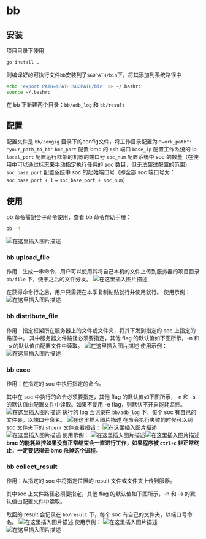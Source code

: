 # bb
## 安装
项目目录下使用
```sh
go install .
```
则编译好的可执行文件`bb`安装到了`$GOPATH/bin`下，将其添加到系统路径中
```sh
echo 'export PATH=$PATH:$GOPATH/bin' >> ~/.bashrc
source ~/.bashrc
```
在 bb 下新建两个目录：`bb/adb_log` 和 `bb/result`

## 配置
配置文件是 `bb/congig` 目录下的config文件，将工作目录配置为 `"work_path": "your_path_to_bb"`
`bmc_port` 配置 bmc 的 ssh 端口
`base_ip` 配置工作系统的 ip
`local_port` 配置运行框架的机器的端口号
`soc_num` 配置系统中 soc 的数量（在使用中可以通过标志来手动指定执行任务的 soc 数目，但无法超过配置的范围）
`soc_base_port` 配置系统中 soc 的起始端口号（即全部 soc 端口号为：`soc_base_port + 1` ~ `soc_base_port + soc_num`）

## 使用
bb 命令需配合子命令使用，查看 bb 命令帮助手册：
```sh
bb -h
```
![在这里插入图片描述](https://img-blog.csdnimg.cn/321b837cbb90469facadf3ae88b6793f.png?x-oss-process=image/watermark,type_d3F5LXplbmhlaQ,shadow_50,text_Q1NETiBA6LS06LS05paw56eR5aiY,size_20,color_FFFFFF,t_70,g_se,x_16)
### bb upload_file
作用：生成一串命令，用户可以使用其将自己本机的文件上传到服务器的项目目录 `bb/file` 下，便于之后的文件分发。
![在这里插入图片描述](https://img-blog.csdnimg.cn/b385354fc69b4629b9641103e99c9071.png?x-oss-process=image/watermark,type_d3F5LXplbmhlaQ,shadow_50,text_Q1NETiBA6LS06LS05paw56eR5aiY,size_20,color_FFFFFF,t_70,g_se,x_16)

在获得命令行之后，用户只需要在本季复制粘贴就行并使用就行。
使用示例：
![在这里插入图片描述](https://img-blog.csdnimg.cn/e9cfc531e5194f8b82bf5f4944560f7b.png)
### bb distribute_file
作用：指定框架所在服务器上的文件或文件夹，将其下发到指定的 soc 上指定的路径中。
其中服务器文件路径必须要指定，其他 flag 的默认值如下图所示，-n 和 -s 的默认值由配置文件中读取。
![在这里插入图片描述](https://img-blog.csdnimg.cn/4c7a30fc4d0f4f99b9c53f5d7db17831.png?x-oss-process=image/watermark,type_d3F5LXplbmhlaQ,shadow_50,text_Q1NETiBA6LS06LS05paw56eR5aiY,size_20,color_FFFFFF,t_70,g_se,x_16)
使用示例：
![在这里插入图片描述](https://img-blog.csdnimg.cn/f264aaf071284d07821f93467200d41f.png?x-oss-process=image/watermark,type_d3F5LXplbmhlaQ,shadow_50,text_Q1NETiBA6LS06LS05paw56eR5aiY,size_20,color_FFFFFF,t_70,g_se,x_16)
### bb exec
作用：在指定的 soc 中执行指定的命令。

其中在 soc 中执行的命令必须要指定，其他 flag 的默认值如下图所示，-n 和 -s 的默认值由配置文件中读取。如果不使用 -e flag，则默认不开启能耗监控。
![在这里插入图片描述](https://img-blog.csdnimg.cn/ee1bcee4359b48c29c909571cb5352fa.png?x-oss-process=image/watermark,type_d3F5LXplbmhlaQ,shadow_50,text_Q1NETiBA6LS06LS05paw56eR5aiY,size_20,color_FFFFFF,t_70,g_se,x_16)
执行的 log 会记录在 `bb/adb_log` 下，每个 soc 有自己的文件夹，以端口号命名。
![在这里插入图片描述](https://img-blog.csdnimg.cn/ea91e35278f84926ab63d152f649fc91.png?x-oss-process=image/watermark,type_d3F5LXplbmhlaQ,shadow_50,text_Q1NETiBA6LS06LS05paw56eR5aiY,size_20,color_FFFFFF,t_70,g_se,x_16)
在命令执行失败的时候可以到 soc 文件夹下的 `stderr` 文件查看报错：
![在这里插入图片描述](https://img-blog.csdnimg.cn/70b7fa32aaed4c0a9ff5eec6025af391.png)
![在这里插入图片描述](https://img-blog.csdnimg.cn/e56c177867884acc8e9a8b3d45985d47.png)
使用示例：
![在这里插入图片描述](https://img-blog.csdnimg.cn/fe4137be30784897adeb38704d089c98.png?x-oss-process=image/watermark,type_d3F5LXplbmhlaQ,shadow_50,text_Q1NETiBA6LS06LS05paw56eR5aiY,size_20,color_FFFFFF,t_70,g_se,x_16)![在这里插入图片描述](https://img-blog.csdnimg.cn/2086cdcb68094c849cd3ecb37fe317ca.png?x-oss-process=image/watermark,type_d3F5LXplbmhlaQ,shadow_50,text_Q1NETiBA6LS06LS05paw56eR5aiY,size_20,color_FFFFFF,t_70,g_se,x_16)
**bmc 的能耗监控如果没有正常结束会一直进行工作，如果程序被 `ctrl+c` 非正常终止，一定要记得去 bmc 杀掉这个进程。**

### bb collect_result
作用：从指定的 soc 中将指定位置的 result 文件或文件夹上传到服器。

其中soc 上文件路径必须要指定，其他 flag 的默认值如下图所示，-n 和 -s 
的默认值由配置文件中读取。

取回的 result 会记录在 `bb/result` 下，每个 soc 有自己的文件夹，以端口号命名。
![在这里插入图片描述](https://img-blog.csdnimg.cn/acd4edf1d7334f4dba4203acd493735b.png?x-oss-process=image/watermark,type_d3F5LXplbmhlaQ,shadow_50,text_Q1NETiBA6LS06LS05paw56eR5aiY,size_20,color_FFFFFF,t_70,g_se,x_16)
使用示例：
![在这里插入图片描述](https://img-blog.csdnimg.cn/89baf30a3dc34c2c965bf2400a31f82c.png?x-oss-process=image/watermark,type_d3F5LXplbmhlaQ,shadow_50,text_Q1NETiBA6LS06LS05paw56eR5aiY,size_20,color_FFFFFF,t_70,g_se,x_16)
![在这里插入图片描述](https://img-blog.csdnimg.cn/6bf2ddbe54654b4885e59b843784ac87.png?x-oss-process=image/watermark,type_d3F5LXplbmhlaQ,shadow_50,text_Q1NETiBA6LS06LS05paw56eR5aiY,size_20,color_FFFFFF,t_70,g_se,x_16)
